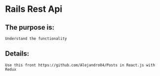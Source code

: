 # Rails Rest Api
 
## The purpose is:
```
Understand the functionality
```
## Details:
```
Use this front https://github.com/Alejandro04/Posts in React.js with Redux
```